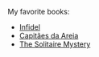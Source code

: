 My favorite books:
* [Infidel](https://www.amazon.com/Infidel-Ayaan-Hirsi-Ali/dp/0743289692)
* [Capitães da Areia](https://www.amazon.com/Capitaes-Areia-Em-Portugues-Brasil/dp/8535911693/ref=sr_1_1?dchild=1&keywords=capit%C3%A3es+da+areia&qid=1591033829&s=books&sr=1-1)
* [The Solitaire Mystery](https://www.amazon.com/Solitaire-Mystery-Jostein-Gaarder/dp/0374266514/ref=sr_1_1?dchild=1&keywords=The+Solitaire+Mystery&qid=1591033886&sr=8-1)
